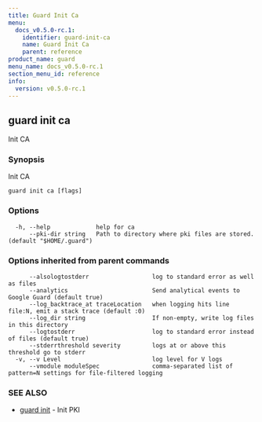 ```yaml
---
title: Guard Init Ca
menu:
  docs_v0.5.0-rc.1:
    identifier: guard-init-ca
    name: Guard Init Ca
    parent: reference
product_name: guard
menu_name: docs_v0.5.0-rc.1
section_menu_id: reference
info:
  version: v0.5.0-rc.1
---
```


## guard init ca

Init CA

### Synopsis

Init CA

```
guard init ca [flags]
```

### Options

```
  -h, --help             help for ca
      --pki-dir string   Path to directory where pki files are stored. (default "$HOME/.guard")
```

### Options inherited from parent commands

```
      --alsologtostderr                  log to standard error as well as files
      --analytics                        Send analytical events to Google Guard (default true)
      --log_backtrace_at traceLocation   when logging hits line file:N, emit a stack trace (default :0)
      --log_dir string                   If non-empty, write log files in this directory
      --logtostderr                      log to standard error instead of files (default true)
      --stderrthreshold severity         logs at or above this threshold go to stderr
  -v, --v Level                          log level for V logs
      --vmodule moduleSpec               comma-separated list of pattern=N settings for file-filtered logging
```

### SEE ALSO

* [guard init](/docs/v0.5.0-rc.1/reference/guard_init)	 - Init PKI

